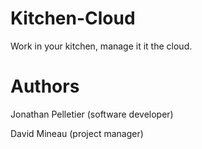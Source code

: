 Kitchen-Cloud
=============

Work in your kitchen, manage it it the cloud. 


Authors
============
Jonathan Pelletier (software developer)

David Mineau (project manager)
